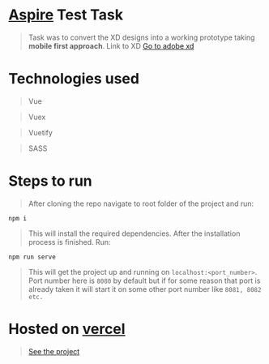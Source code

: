 # [Aspire](https://www.aspireapp.com) Test Task

> Task was to convert the XD designs into a working prototype taking **mobile first approach**. 
> Link to XD [Go to adobe xd](https://xd.adobe.com/view/80c753f2-db2f-4dfc-b6c2-ce39a4c787f0-d594/specs/)

# Technologies used

> Vue

> Vuex

> Vuetify

> SASS

# Steps to run 

> After cloning the repo navigate to root folder of the project and run:

```
npm i 
```
> This will install the required dependencies. After the installation process is finished. Run:

```
npm run serve
```

> This will get the project up and running on `localhost:<port_number>`. Port number here is `8080` by default but if for some reason that port is already taken it will start it on some other port number like `8081, 8082 etc.`

# Hosted on [vercel](https://www.vercel.com)

> [See the project](https://aspire-test-task.vercel.app/)

